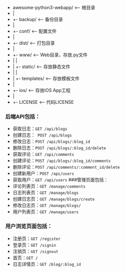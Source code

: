 *  awesome-python3-webapp/  <-- 根目录
*  |
*  +- backup/               <-- 备份目录
*  |
*  +- conf/                 <-- 配置文件
*  |
*  +- dist/                 <-- 打包目录
*  |
*  +- www/                  <-- Web目录，存放.py文件
*  |  |
*  |  +- static/            <-- 存放静态文件
*  |  |
*  |  +- templates/         <-- 存放模板文件
*  |
*  +- ios/                  <-- 存放iOS App工程
*  |
*  +- LICENSE               <-- 代码LICENSE

### 后端API包括：
* 获取日志：```GET /api/blogs```
* 创建日志：``` POST /api/blogs```
* 修改日志：``` POST /api/blogs/:blog_id ```
* 删除日志：``` POST /api/blogs/:blog_id/delete ```
* 获取评论：``` GET /api/comments ```
* 创建评论：``` POST /api/blogs/:blog_id/comments ```
* 删除评论：``` POST /api/comments/:comment_id/delete ```
* 创建新用户：``` POST /api/users ```
* 获取用户：``` GET /api/users ```
###管理页面包括：
* 评论列表页：``` GET /manage/comments ```
* 日志列表页：``` GET /manage/blogs ```
* 创建日志页：``` GET /manage/blogs/create ```
* 修改日志页：``` GET /manage/blogs/ ```
* 用户列表页：``` GET /manage/users ```
### 用户浏览页面包括：
* 注册页：``` GET /register ```
* 登录页：``` GET /signin ```
* 注销页：``` GET /signout ```
* 首页：``` GET / ```
* 日志详情页：``` GET /blog/:blog_id ```